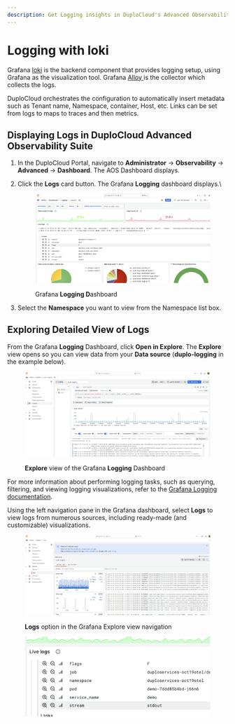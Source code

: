 ```yaml
---
description: Get Logging insights in DuploCloud's Advanced Observability Suite (AOS)
---
```


# Logging with loki

Grafana [loki](https://grafana.com/docs/loki/latest/) is the backend component that provides logging setup, using Grafana as the visualization tool. Grafana [Alloy ](https://grafana.com/docs/alloy/latest/)is the collector which collects the logs.

DuploCloud orchestrates the configuration to automatically insert metadata such as Tenant name, Namespace, container, Host, etc. Links can be set from logs to maps to traces and then metrics.

## Displaying Logs in DuploCloud Advanced Observability Suite

1. In the DuploCloud Portal, navigate to **Administrator** -> **Observability** -> **Advanced** -> **Dashboard**. The AOS Dashboard displays.
2.  Click the **Logs** card button. The Grafana **Logging** dashboard displays.\


    <figure><img src="../../.gitbook/assets/image.png" alt=""><figcaption><p>Grafana <strong>Logging D</strong>ashboard</p></figcaption></figure>


3. Select the **Namespace** you want to view from the Namespace list box.

## Exploring Detailed View of Logs

From the Grafana **Logging** Dashboard, click **Open in Explore**. The **Explore** view opens so you can view data from your **Data source** (**duplo-logging** in the example below).

<figure><img src="../../.gitbook/assets/explorelogs.png" alt=""><figcaption><p><strong>Explore</strong> view of the Grafana <strong>Logging</strong> Dashboard</p></figcaption></figure>

For more information about performing logging tasks, such as querying, filtering, and viewing logging visualizations, refer to the [Grafana Logging documentation](https://grafana.com/docs/grafana-cloud/visualizations/simplified-exploration/logs/).

Using the left navigation pane in the Grafana dashboard, select **Logs** to view logs from numerous sources, including ready-made (and customizable) visualizations.

<figure><img src="../../.gitbook/assets/logs2.png" alt=""><figcaption><p><strong>Logs</strong> option in the Grafana Explore view navigation</p></figcaption></figure>

<figure><img src="../../.gitbook/assets/image (1).png" alt=""><figcaption></figcaption></figure>
